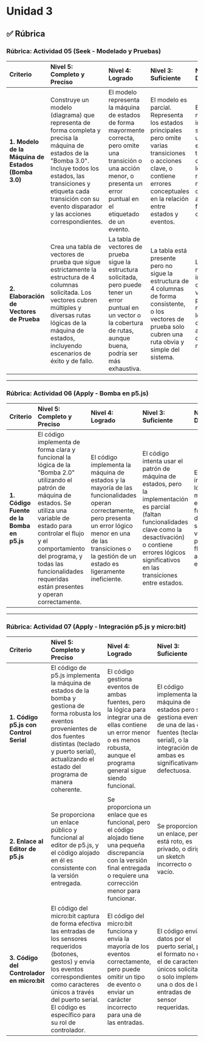 # Unidad 3

## ✅ Rúbrica

### **Rúbrica: Actividad 05 (Seek - Modelado y Pruebas)**

| Criterio | Nivel 5: Completo y Preciso | Nivel 4: Logrado | Nivel 3: Suficiente | Nivel 2: En Desarrollo | Nivel 1: Inicial | Nivel 0: No Realizado |
| :--- | :--- | :--- | :--- | :--- | :--- | :--- |
| **1. Modelo de la Máquina de Estados (Bomba 3.0)** | Construye un modelo (diagrama) que representa de forma completa y precisa la máquina de estados de la "Bomba 3.0". Incluye todos los estados, las transiciones y etiqueta cada transición con su evento disparador y las acciones correspondientes. | El modelo representa la máquina de estados de forma mayormente correcta, pero omite una transición o una acción menor, o presenta un error puntual en el etiquetado de un evento. | El modelo es parcial. Representa los estados principales pero omite varias transiciones o acciones clave, o contiene errores conceptuales en la relación entre estados y eventos. | El modelo es muy incompleto, solo muestra un par de estados sin transiciones claras, o la lógica representada no corresponde a la funcionalidad de la bomba. | Se presenta un diagrama que no representa una máquina de estados o es incomprensible. | No se presenta el modelo. |
| **2. Elaboración de Vectores de Prueba** | Crea una tabla de vectores de prueba que sigue estrictamente la estructura de 4 columnas solicitada. Los vectores cubren múltiples y diversas rutas lógicas de la máquina de estados, incluyendo escenarios de éxito y de fallo. | La tabla de vectores de prueba sigue la estructura solicitada, pero puede tener un error puntual en un vector o la cobertura de rutas, aunque buena, podría ser más exhaustiva. | La tabla está presente pero no sigue la estructura de 4 columnas de forma consistente, o los vectores de prueba solo cubren una ruta obvia y simple del sistema. | La tabla es muy incompleta, confusa, o los vectores presentados no son lógicos o no corresponden a la máquina de estados modelada. | Se presenta una tabla que no corresponde a vectores de prueba o cuyo contenido es incorrecto. | No se presenta la tabla de vectores de prueba. |

---

### **Rúbrica: Actividad 06 (Apply - Bomba en p5.js)**

| Criterio | Nivel 5: Completo y Preciso | Nivel 4: Logrado | Nivel 3: Suficiente | Nivel 2: En Desarrollo | Nivel 1: Inicial | Nivel 0: No Realizado |
| :--- | :--- | :--- | :--- | :--- | :--- | :--- |
| **1. Código Fuente de la Bomba en p5.js** | El código implementa de forma clara y funcional la lógica de la "Bomba 2.0" utilizando el patrón de máquina de estados. Se utiliza una variable de estado para controlar el flujo y el comportamiento del programa, y todas las funcionalidades requeridas están presentes y operan correctamente. | El código implementa la máquina de estados y la mayoría de las funcionalidades operan correctamente, pero presenta un error lógico menor en una de las transiciones o la gestión de un estado es ligeramente ineficiente. | El código intenta usar el patrón de máquina de estados, pero la implementación es parcial (faltan funcionalidades clave como la desactivación) o contiene errores lógicos significativos en las transiciones entre estados. | El código está incompleto, la lógica de la máquina de estados es fundamentalmente defectuosa o no se utiliza una variable de estado para controlar el flujo, recurriendo a métodos menos estructurados. | El código es un intento mínimo, no aplica el patrón de máquina de estados, o es mayormente no funcional. | No se entrega el código fuente. |

---

### **Rúbrica: Actividad 07 (Apply - Integración p5.js y micro:bit)**

| Criterio | Nivel 5: Completo y Preciso | Nivel 4: Logrado | Nivel 3: Suficiente | Nivel 2: En Desarrollo | Nivel 1: Inicial | Nivel 0: No Realizado |
| :--- | :--- | :--- | :--- | :--- | :--- | :--- |
| **1. Código p5.js con Control Serial** | El código de p5.js implementa la máquina de estados de la bomba y gestiona de forma robusta los eventos provenientes de dos fuentes distintas (teclado y puerto serial), actualizando el estado del programa de manera coherente. | El código gestiona eventos de ambas fuentes, pero la lógica para integrar una de ellas contiene un error menor o es menos robusta, aunque el programa general sigue siendo funcional. | El código implementa la máquina de estados pero solo gestiona eventos de una de las dos fuentes (teclado o serial), o la integración de ambas es significativamente defectuosa. | El código es incompleto, la lógica de la máquina de estados es defectuosa y/o la comunicación serial no funciona como se espera para controlar el programa. | El intento de código es mínimo, no implementa ni la máquina de estados ni la comunicación serial de forma funcional. | No se entrega el código de p5.js. |
| **2. Enlace al Editor de p5.js** | Se proporciona un enlace público y funcional al editor de p5.js, y el código alojado en él es consistente con la versión entregada. | Se proporciona un enlace que es funcional, pero el código alojado tiene una pequeña discrepancia con la versión final entregada o requiere una corrección menor para funcionar. | Se proporciona un enlace, pero está roto, es privado, o dirige a un sketch incorrecto o vacío. | Se proporciona un texto que parece un enlace pero no es un hipervínculo funcional. | Se menciona que se hizo, pero no se proporciona el enlace. | No se proporciona el enlace. |
| **3. Código del Controlador en micro:bit** | El código del micro:bit captura de forma efectiva las entradas de los sensores requeridos (botones, gestos) y envía los eventos correspondientes como caracteres únicos a través del puerto serial. El código es específico para su rol de controlador. | El código del micro:bit funciona y envía la mayoría de los eventos correctamente, pero puede omitir un tipo de evento o enviar un carácter incorrecto para una de las entradas. | El código envía datos por el puerto serial, pero el formato no es el de caracteres únicos solicitado o solo implementa una o dos de las entradas de sensor requeridas. | El código intenta usar el puerto serial pero falla en la transmisión, o la lógica para capturar las entradas de los sensores es incorrecta o está incompleta. | El código está presente pero no implementa la captura de entradas ni la transmisión serial. | No se entrega el código del micro:bit. |
